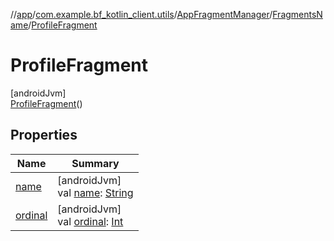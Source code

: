//[app](../../../../../index.md)/[com.example.bf_kotlin_client.utils](../../../index.md)/[AppFragmentManager](../../index.md)/[FragmentsName](../index.md)/[ProfileFragment](index.md)

# ProfileFragment

[androidJvm]\
[ProfileFragment](index.md)()

## Properties

| Name | Summary |
|---|---|
| [name](../-farmers-list-fragment/index.md#-372974862%2FProperties%2F-912451524) | [androidJvm]<br>val [name](../-farmers-list-fragment/index.md#-372974862%2FProperties%2F-912451524): [String](https://kotlinlang.org/api/latest/jvm/stdlib/kotlin/-string/index.html) |
| [ordinal](../-farmers-list-fragment/index.md#-739389684%2FProperties%2F-912451524) | [androidJvm]<br>val [ordinal](../-farmers-list-fragment/index.md#-739389684%2FProperties%2F-912451524): [Int](https://kotlinlang.org/api/latest/jvm/stdlib/kotlin/-int/index.html) |
